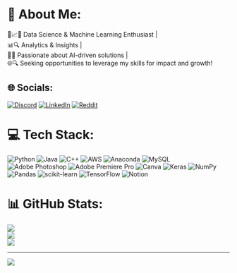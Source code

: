# 💫 About Me:
🤖📈🧠 Data Science & Machine Learning Enthusiast | <br>📊🔍 Analytics & Insights | <br>🚀🌟 Passionate about AI-driven solutions | <br>🌐🔍 Seeking opportunities to leverage my skills for impact and growth!


## 🌐 Socials:
[![Discord](https://img.shields.io/badge/Discord-%237289DA.svg?logo=discord&logoColor=white)](https://discord.gg/Shwifty#2461) [![LinkedIn](https://img.shields.io/badge/LinkedIn-%230077B5.svg?logo=linkedin&logoColor=white)](https://linkedin.com/in/muhammad-ozair-b12682177) [![Reddit](https://img.shields.io/badge/Reddit-%23FF4500.svg?logo=Reddit&logoColor=white)](https://reddit.com/user/Shwifty_MO) 

# 💻 Tech Stack:
![Python](https://img.shields.io/badge/python-3670A0?style=plastic&logo=python&logoColor=ffdd54) ![Java](https://img.shields.io/badge/java-%23ED8B00.svg?style=plastic&logo=java&logoColor=white) ![C++](https://img.shields.io/badge/c++-%2300599C.svg?style=plastic&logo=c%2B%2B&logoColor=white) ![AWS](https://img.shields.io/badge/AWS-%23FF9900.svg?style=plastic&logo=amazon-aws&logoColor=white) ![Anaconda](https://img.shields.io/badge/Anaconda-%2344A833.svg?style=plastic&logo=anaconda&logoColor=white) ![MySQL](https://img.shields.io/badge/mysql-%2300f.svg?style=plastic&logo=mysql&logoColor=white) ![Adobe Photoshop](https://img.shields.io/badge/adobephotoshop-%2331A8FF.svg?style=plastic&logo=adobephotoshop&logoColor=white) ![Adobe Premiere Pro](https://img.shields.io/badge/Adobe%20Premiere%20Pro-9999FF.svg?style=plastic&logo=Adobe%20Premiere%20Pro&logoColor=white) ![Canva](https://img.shields.io/badge/Canva-%2300C4CC.svg?style=plastic&logo=Canva&logoColor=white) ![Keras](https://img.shields.io/badge/Keras-%23D00000.svg?style=plastic&logo=Keras&logoColor=white) ![NumPy](https://img.shields.io/badge/numpy-%23013243.svg?style=plastic&logo=numpy&logoColor=white) ![Pandas](https://img.shields.io/badge/pandas-%23150458.svg?style=plastic&logo=pandas&logoColor=white) ![scikit-learn](https://img.shields.io/badge/scikit--learn-%23F7931E.svg?style=plastic&logo=scikit-learn&logoColor=white) ![TensorFlow](https://img.shields.io/badge/TensorFlow-%23FF6F00.svg?style=plastic&logo=TensorFlow&logoColor=white) ![Notion](https://img.shields.io/badge/Notion-%23000000.svg?style=plastic&logo=notion&logoColor=white)
# 📊 GitHub Stats:
![](https://github-readme-stats.vercel.app/api?username=Shwifty0&theme=dark&hide_border=false&include_all_commits=false&count_private=false)<br/>
![](https://github-readme-streak-stats.herokuapp.com/?user=Shwifty0&theme=dark&hide_border=false)<br/>
![](https://github-readme-stats.vercel.app/api/top-langs/?username=Shwifty0&theme=dark&hide_border=false&include_all_commits=false&count_private=false&layout=compact)

---
[![](https://visitcount.itsvg.in/api?id=Shwifty0&icon=0&color=0)](https://visitcount.itsvg.in)

<!-- Proudly created with GPRM ( https://gprm.itsvg.in ) -->
